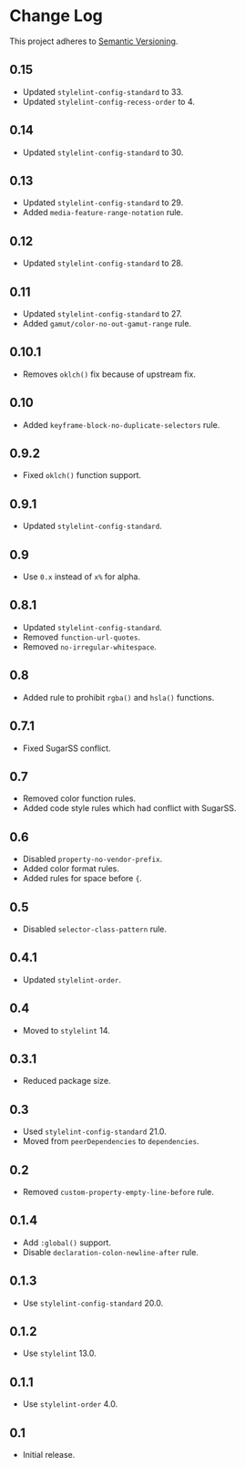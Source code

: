 # Change Log
This project adheres to [Semantic Versioning](http://semver.org/).

## 0.15
* Updated `stylelint-config-standard` to 33.
* Updated `stylelint-config-recess-order` to 4.

## 0.14
* Updated `stylelint-config-standard` to 30.

## 0.13
* Updated `stylelint-config-standard` to 29.
* Added `media-feature-range-notation` rule.

## 0.12
* Updated `stylelint-config-standard` to 28.

## 0.11
* Updated `stylelint-config-standard` to 27.
* Added `gamut/color-no-out-gamut-range` rule.

## 0.10.1
* Removes `oklch()` fix because of upstream fix.

## 0.10
* Added `keyframe-block-no-duplicate-selectors` rule.

## 0.9.2
* Fixed `oklch()` function support.

## 0.9.1
* Updated `stylelint-config-standard`.

## 0.9
* Use `0.x` instead of `x%` for alpha.

## 0.8.1
* Updated `stylelint-config-standard`.
* Removed `function-url-quotes`.
* Removed `no-irregular-whitespace`.

## 0.8
* Added rule to prohibit `rgba()` and `hsla()` functions.

## 0.7.1
* Fixed SugarSS conflict.

## 0.7
* Removed color function rules.
* Added code style rules which had conflict with SugarSS.

## 0.6
* Disabled `property-no-vendor-prefix`.
* Added color format rules.
* Added rules for space before `{`.

## 0.5
* Disabled `selector-class-pattern` rule.

## 0.4.1
* Updated `stylelint-order`.

## 0.4
* Moved to `stylelint` 14.

## 0.3.1
* Reduced package size.

## 0.3
* Used `stylelint-config-standard` 21.0.
* Moved from `peerDependencies` to `dependencies`.

## 0.2
* Removed `custom-property-empty-line-before` rule.

## 0.1.4
* Add `:global()` support.
* Disable `declaration-colon-newline-after` rule.

## 0.1.3
* Use `stylelint-config-standard` 20.0.

## 0.1.2
* Use `stylelint` 13.0.

## 0.1.1
* Use `stylelint-order` 4.0.

## 0.1
* Initial release.
